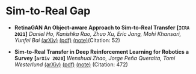 # Sim-to-Real Gap

- **RetinaGAN An Object-aware Approach to Sim-to-Real Transfer**
 **[`ICRA 2021`]** *Daniel Ho, Kanishka Rao, Zhuo Xu, Eric Jang, Mohi Khansari, Yunfei Bai* [(arXiv)](http://arxiv.org/abs/2011.03148) [(pdf)](./RetinaGAN%20-%20An%20Object-aware%20Approach%20to%20Sim-to-Real%20Transfer.pdf) [(note)](./notes/retinaGAN.md)(Citation: 52)


- **Sim-to-Real Transfer in Deep Reinforcement Learning for Robotics a Survey**
 **[`arXiv 2020`]** *Wenshuai Zhao, Jorge Peña Queralta, Tomi Westerlund* [(arXiv)](http://arxiv.org/abs/2009.13303) [(pdf)](./Sim-to-Real%20Transfer%20in%20Deep%20Reinforcement%20Learning%20for%20Robotics%20a%20Survey.pdf) [(note)](./notes/survey.md) (Citation: 472)
